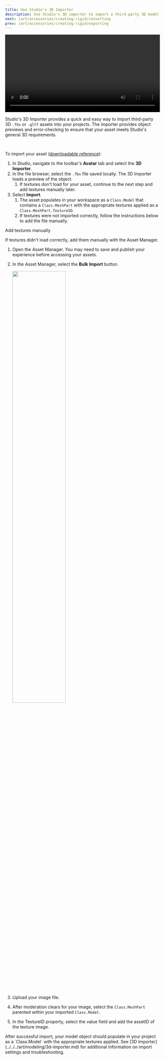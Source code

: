 ```yaml
---
title: Use Studio's 3D Importer
description: Use Studio's 3D importer to import a third-party 3D model into Studio.
next: /art/accessories/creating-rigid/converting
prev: /art/accessories/creating-rigid/exporting
---
```


<video controls src="../../../assets/art/accessories/creating-rigid/Importing.mp4" width="100%"></video>

Studio's 3D Importer provides a quick and easy way to import third-party 3D `.fbx` or `.gltf` assets into your projects. The importer provides object previews and error-checking to ensure that your asset meets Studio's general 3D requirements.

<br />

To import your asset ([downloadable reference](../../../assets/art/accessories/creating-rigid/Chest-Texturing-Complete.fbx)):

1. In Studio, navigate to the toolbar's **Avatar** tab and select the **3D Importer**.
2. In the file browser, select the `.fbx` file saved locally. The 3D Importer loads a preview of the object.
   1. If textures don't load for your asset, continue to the next step and add textures manually later.
3. Select **Import**.
   1. The asset populates in your workspace as a `Class.Model` that contains a `Class.MeshPart` with the appropriate textures applied as a `Class.MeshPart.TextureID`.
   2. If textures were not imported correctly, follow the instructions below to add the file manually.

<BaseAccordion>
<AccordionSummary>Add textures manually</AccordionSummary>
<AccordionDetails>

If textures didn't load correctly, add them manually with the Asset Manager.

1.  Open the Asset Manager. You may need to save and publish your experience before accessing your assets.
2.  In the Asset Manager, select the **Bulk Import** button.

    <img src="../../../assets/studio/asset-manager/Import-Button.png" width = "60%"/>

3.  Upload your image file.
4.  After moderation clears for your image, select the `Class.MeshPart` parented within your imported `Class.Model`.
5.  In the TextureID property, select the value field and add the assetID of the texture image.

</AccordionDetails>
</BaseAccordion>

<Alert severity = 'success'>
After successful import, your model object should populate in your project as a `Class.Model` with the appropriate textures applied. See [3D Importer](../../../art/modeling/3d-importer.md) for additional information on import settings and troubleshooting.
</Alert>
